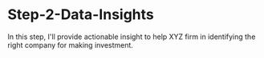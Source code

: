 # Step-2-Data-Insights
In this step, I'll provide actionable insight to help XYZ firm in identifying the right company for making investment.

